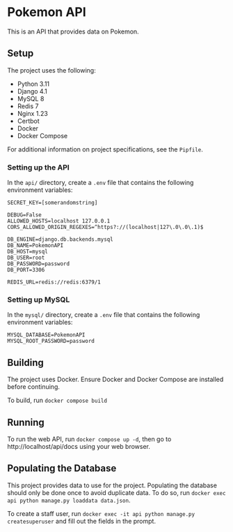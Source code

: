 # Pokemon API
This is an API that provides data on Pokemon.

## Setup
The project uses the following:
- Python 3.11
- Django 4.1
- MySQL 8
- Redis 7
- Nginx 1.23
- Certbot
- Docker
- Docker Compose

For additional information on project specifications, see the ```Pipfile```.

### Setting up the API
In the ```api/``` directory, create a ```.env``` file
that contains the following environment variables:
```
SECRET_KEY=[somerandomstring]

DEBUG=False
ALLOWED_HOSTS=localhost 127.0.0.1
CORS_ALLOWED_ORIGIN_REGEXES=^https?://(localhost|127\.0\.0\.1)$

DB_ENGINE=django.db.backends.mysql
DB_NAME=PokemonAPI
DB_HOST=mysql
DB_USER=root
DB_PASSWORD=password
DB_PORT=3306

REDIS_URL=redis://redis:6379/1
```

### Setting up MySQL
In the ```mysql/``` directory, create a ```.env``` file
that contains the following environment variables:
```
MYSQL_DATABASE=PokemonAPI
MYSQL_ROOT_PASSWORD=password
```

## Building
The project uses Docker. Ensure Docker and Docker Compose are installed before continuing.

To build, run ```docker compose build```

## Running
To run the web API, run ```docker compose up -d```, then 
go to http://localhost/api/docs using your web browser.

## Populating the Database
This project provides data to use for the project.
Populating the database should only be done once to avoid duplicate data. 
To do so, run ```docker exec api python manage.py loaddata data.json```.

To create a staff user, run ```docker exec -it api python manage.py createsuperuser```
and fill out the fields in the prompt.
